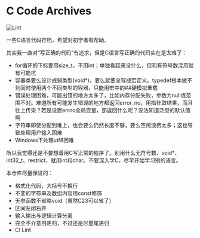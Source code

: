 # C Code Archives

![Lint](https://github.com/imba-tjd/C-Code-Archives/workflows/Lint/badge.svg)

一些C语言代码存档，希望对初学者有帮助。

其实我一直对“写正确的代码”有追求，但是C语言写正确的代码实在是太难了：

* for循环的下标要用size_t，不用int；单独看起来没什么，但和有符号数混用就有可能坑
* 容器类要么设计成弱类型(void*)，要么就要全写成宏定义。typedef根本做不到同时使用两个不同类型的容器，只能用宏中的##硬模拟重载
* 错误处理困难，可能出错的地方太多了，比如内存分配失败，参数为null或范围不对。难道所有可能发生错误的地方都返回error_no，用指针取结果，而且往上传染？若是设置errno全局变量，那返回什么呢？没法知道泛型的默认值啊
* 字符串即使分配到堆上，也会要么仍然长度不够，要么空闲浪费太多；这也导致处理用户输入困难
* Windows下处理utf8困难

所以我觉得还是不要想着用C写正常的程序了。别用什么无符号数、void*、int32_t、restrict，就用int和char。不要深入学C，尽早开始学习别的语言。

本仓库尽量保证的：

* 格式化代码，大括号不换行
* 不变的字符串及数组内容用const修饰
* 无参函数不省略void（虽然C23可以省了）
* 区间左闭右开
* 输入输出与逻辑计算分离
* 完全不介意用递归，不过还是尽量尾递归
* CI Lint

